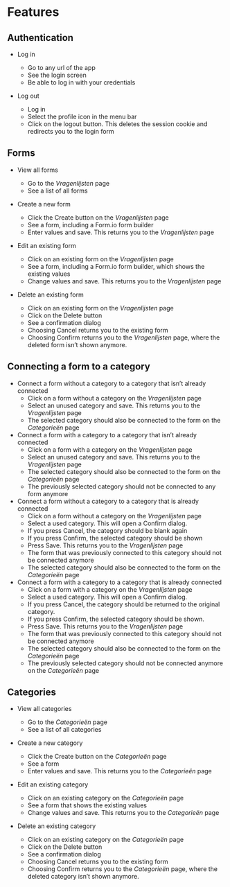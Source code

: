 # Features

## Authentication

- Log in

  - Go to any url of the app
  - See the login screen
  - Be able to log in with your credentials

- Log out

  - Log in
  - Select the profile icon in the menu bar
  - Click on the logout button. This deletes the session cookie and redirects you to the login form

## Forms

- View all forms

  - Go to the _Vragenlijsten_ page
  - See a list of all forms

- Create a new form

  - Click the Create button on the _Vragenlijsten_ page
  - See a form, including a Form.io form builder
  - Enter values and save. This returns you to the _Vragenlijsten_ page

- Edit an existing form

  - Click on an existing form on the _Vragenlijsten_ page
  - See a form, including a Form.io form builder, which shows the existing values
  - Change values and save. This returns you to the _Vragenlijsten_ page

- Delete an existing form

  - Click on an existing form on the _Vragenlijsten_ page
  - Click on the Delete button
  - See a confirmation dialog
  - Choosing Cancel returns you to the existing form
  - Choosing Confirm returns you to the _Vragenlijsten_ page, where the deleted form isn’t shown anymore.

## Connecting a form to a category

- Connect a form without a category to a category that isn’t already connected
  - Click on a form without a category on the _Vragenlijsten_ page
  - Select an unused category and save. This returns you to the _Vragenlijsten_ page
  - The selected category should also be connected to the form on the _Categorieën_ page
- Connect a form with a category to a category that isn’t already connected
  - Click on a form with a category on the _Vragenlijsten_ page
  - Select an unused category and save. This returns you to the _Vragenlijsten_ page
  - The selected category should also be connected to the form on the _Categorieën_ page
  - The previously selected category should not be connected to any form anymore
- Connect a form without a category to a category that is already connected
  - Click on a form without a category on the _Vragenlijsten_ page
  - Select a used category. This will open a Confirm dialog.
  - If you press Cancel, the category should be blank again
  - If you press Confirm, the selected category should be shown
  - Press Save. This returns you to the _Vragenlijsten_ page
  - The form that was previously connected to this category should not be connected anymore
  - The selected category should also be connected to the form on the _Categorieën_ page
- Connect a form with a category to a category that is already connected
  - Click on a form with a category on the _Vragenlijsten_ page
  - Select a used category. This will open a Confirm dialog.
  - If you press Cancel, the category should be returned to the original category.
  - If you press Confirm, the selected category should be shown.
  - Press Save. This returns you to the _Vragenlijsten_ page
  - The form that was previously connected to this category should not be connected anymore
  - The selected category should also be connected to the form on the _Categorieën_ page
  - The previously selected category should not be connected anymore on the _Categorieën_ page

## Categories

- View all categories

  - Go to the _Categorieën_ page
  - See a list of all categories

- Create a new category

  - Click the Create button on the _Categorieën_ page
  - See a form
  - Enter values and save. This returns you to the _Categorieën_ page

- Edit an existing category

  - Click on an existing category on the _Categorieën_ page
  - See a form that shows the existing values
  - Change values and save. This returns you to the _Categorieën_ page

- Delete an existing category

  - Click on an existing category on the _Categorieën_ page
  - Click on the Delete button
  - See a confirmation dialog
  - Choosing Cancel returns you to the existing form
  - Choosing Confirm returns you to the _Categorieën_ page, where the deleted category isn’t shown anymore.

